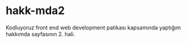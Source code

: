 # hakk-mda2
Kodluyoruz front end web development patikası kapsamında yaptığım hakkımda sayfasının 2. hali.
